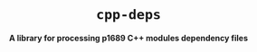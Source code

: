 <div align="center">
  <h1><code>cpp-deps</code></h1>
  <p>
    <strong>A library for processing p1689 C++ modules dependency files</strong>
  </p>
</div>

